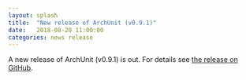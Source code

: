 ```yaml
---
layout: splash
title:  "New release of ArchUnit (v0.9.1)"
date:   2018-08-20 11:00:00
categories: news release
---
```


A new release of ArchUnit (v0.9.1) is out. For details see [the release on GitHub](https://github.com/TNG/ArchUnit/releases/tag/v0.9.1 "ArchUnit v0.9.1 on GitHub").